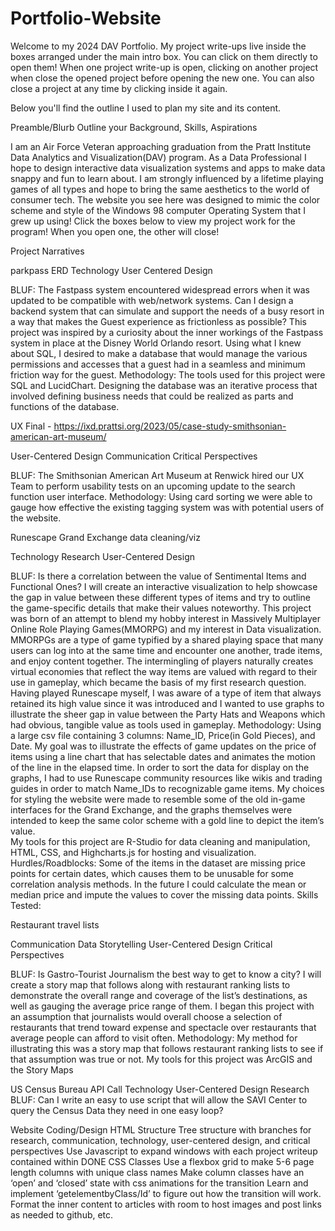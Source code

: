 # Portfolio-Website
Welcome to my 2024 DAV Portfolio.
My project write-ups live inside the boxes arranged under the main intro box. You can click on them directly to open them!
When one project write-up is open, clicking on another project when close the opened project before opening the new one.
You can also close a project at any time by clicking inside it again.

Below you'll find the outline I used to plan my site and its content.

Preamble/Blurb
Outline your Background, Skills, Aspirations

I am an Air Force Veteran approaching graduation from the Pratt Institute Data Analytics and Visualization(DAV) program.
As a Data Professional I hope to design interactive data visualization systems and apps to make data snappy and fun to learn about. I am strongly influenced by a lifetime playing games of all types and hope to bring the same aesthetics to the world of consumer tech. The website you see here was designed to mimic the color scheme and style of the Windows 98 computer Operating System that I grew up using!
Click the boxes below to view my project work for the program! When you open one, the other will close! 

Project Narratives

parkpass ERD
Technology
User Centered Design

BLUF: The Fastpass system encountered widespread errors when it was updated to be compatible with web/network systems. Can I design a backend system that can simulate and support the needs of a busy resort in a way that makes the Guest experience as frictionless as possible?
This project was inspired by a curiosity about the inner workings of the Fastpass system in place at the Disney World Orlando resort. Using what I knew about SQL, I desired to make a database that would manage the various permissions and accesses that a guest had in a seamless and minimum friction way for the guest.
Methodology: The tools used for this project were SQL and LucidChart. Designing the database was an iterative process that involved defining business needs that could be realized as parts and functions of the database.

UX Final - https://ixd.prattsi.org/2023/05/case-study-smithsonian-american-art-museum/

User-Centered Design
Communication
Critical Perspectives

BLUF: The Smithsonian American Art Museum at Renwick hired our UX Team to perform usability tests on an upcoming update to the search function user interface. 
Methodology: Using card sorting we were able to gauge how effective the existing tagging system was with potential users of the website.

Runescape Grand Exchange data cleaning/viz

Technology
Research
User-Centered Design

BLUF: Is there a correlation between the value of Sentimental Items and Functional Ones? I will create an interactive visualization to help showcase the gap in value between these different types of items and try to outline the game-specific details that make their values noteworthy.
This project was born of an attempt to blend my hobby interest in Massively Multiplayer Online Role Playing Games(MMORPG) and my interest in Data visualization. MMORPGs are a type of game typified by a shared playing space that many users can log into at the same time and encounter one another, trade items, and enjoy content together. The intermingling of players naturally creates virtual economies that reflect the way items are valued with regard to their use in gameplay, which became the basis of my first research question.
Having played Runescape myself, I was aware of a type of item that always retained its high value since it was introduced and I wanted to use graphs to illustrate the sheer gap in value between the Party Hats and Weapons which had obvious, tangible value as tools used in gameplay.
Methodology: Using a large csv file containing 3 columns: Name_ID, Price(in Gold Pieces), and Date. My goal was to illustrate the effects of game updates on the price of items using a line chart that has selectable dates and animates the motion of the line in the elapsed time.
In order to sort the data for display on the graphs, I had to use Runescape community resources like wikis and trading guides in order to match Name_IDs to recognizable game items.
My choices for styling the website were made to resemble some of the old in-game interfaces for the Grand Exchange, and the graphs themselves were intended to keep the same color scheme with a gold line to depict the item’s value.  
My tools for this project are R-Studio for data cleaning and manipulation, HTML, CSS, and Highcharts.js for hosting and visualization.
Hurdles/Roadblocks: Some of the items in the dataset are missing price points for certain dates, which causes them to be unusable for some correlation analysis methods. In the future I could calculate the mean or median price and impute the values to cover the missing data points.
Skills Tested:

Restaurant travel lists

Communication
Data Storytelling
User-Centered Design
Critical Perspectives

BLUF: Is Gastro-Tourist Journalism the best way to get to know a city? I will create a story map that follows along with restaurant ranking lists to demonstrate the overall range and coverage of the list’s destinations, as well as gauging the average price range of them.
I began this project with an assumption that journalists would overall choose a selection of restaurants that trend toward expense and spectacle over restaurants that average people can afford to visit often.
Methodology: My method for illustrating this was a story map that follows restaurant ranking lists to see if that assumption was true or not.
My tools for this project was ArcGIS and the Story Maps 


US Census Bureau API Call
Technology
User-Centered Design
Research
BLUF: Can I write an easy to use script that will allow the SAVI Center to query the Census Data they need in one easy loop?


Website Coding/Design
HTML Structure
Tree structure with branches for research, communication, technology, user-centered design, and critical perspectives
Use Javascript to expand windows with each project writeup contained within DONE
CSS Classes
Use a flexbox grid to make 5-6 page length columns with unique class names
Make column classes have an ‘open’ and ‘closed’ state with css animations for the transition
Learn and implement ‘getelementbyClass/Id’ to figure out how the transition will work.
Format the inner content to articles with room to host images and post links as needed to github, etc.

